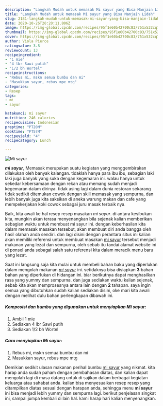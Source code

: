 ```yaml
---
description: "Langkah Mudah untuk memasak Mi sayur yang Bisa Manjain Lidah"
title: "Langkah Mudah untuk memasak Mi sayur yang Bisa Manjain Lidah"
slug: 2181-langkah-mudah-untuk-memasak-mi-sayur-yang-bisa-manjain-lidah
date: 2020-10-26T20:20:11.806Z
image: https://img-global.cpcdn.com/recipes/95f1e60b42700c83/751x532cq70/mi-sayur-foto-resep-utama.jpg
thumbnail: https://img-global.cpcdn.com/recipes/95f1e60b42700c83/751x532cq70/mi-sayur-foto-resep-utama.jpg
cover: https://img-global.cpcdn.com/recipes/95f1e60b42700c83/751x532cq70/mi-sayur-foto-resep-utama.jpg
author: Viola Pierce
ratingvalue: 3.8
reviewcount: 13
recipeingredient:
- "1 mie"
- "4 lbr Sawi putih"
- "1/2 bh Wortel"
recipeinstructions:
- "Rebus mi, mskn semua bumbu dan mi"
- "Masukkan sayur, rebus mpe mtg"
categories:
- Resep
tags:
- mi
- sayur

katakunci: mi sayur 
nutrition: 246 calories
recipecuisine: Indonesian
preptime: "PT20M"
cooktime: "PT57M"
recipeyield: "4"
recipecategory: Lunch

---
```



![Mi sayur](https://img-global.cpcdn.com/recipes/95f1e60b42700c83/751x532cq70/mi-sayur-foto-resep-utama.jpg)

<b><i>mi sayur</i></b>, Memasak merupakan suatu kegiatan yang menggembirakan dilakukan oleh banyak kalangan. tidaklah hanya para ibu ibu, sebagian laki laki juga banyak yang suka dengan kegemaran ini. walau hanya untuk sekedar kebersamaan dengan rekan atau memang sudah menjadi kegemaran dalam dirinya. tidak asing lagi dalam dunia restoran sekarang tidak sedikit ditemukan cowok dengan skill memasak yang sempurna, dan lebih banyak juga kita saksikan di aneka warung makan dan cafe yang mempekerjakan koki cowok sebagai juru masak terbaik nya.



Baik, kita awali ke hal resep resep masakan <i>mi sayur</i>. di antara kesibukan kita, mungkin akan terasa menyenangkan bila sejenak kalian memberikan sebagian waktu untuk membuat mi sayur ini. dengan keberhasilan kita dalam memasak masakan tersebut, akan membuat diri anda bangga oleh hasil olahan anda sendiri. dan lagi disini dengan perantara situs ini kalian akan memiliki referensi untuk membuat masakan <u>mi sayur</u> tersebut menjadi makanan yang lezat dan sempurna, oleh sebab itu tandai alamat website ini di ponsel anda sebagai salah satu referensi kita dalam meracik menu baru yang lezat.


Saat ini langsung saja kita mulai untuk membeli bahan baku yang diperlukan dalam mengolah makanan <u><i>mi sayur</i></u> ini. setidaknya bisa disiapkan <b>3</b> bahan bahan yang diperlukan di hidangan ini. biar berikutnya dapat menghasilkan rasa yang yummy dan sempurna. dan juga sediakan waktu kalian sejenak, sebab kita akan memprosesnya antara lain dengan <b>2</b> tahapan. saya ingin semua yang dibutuhkan sudah kalian sediakan disini, oke mari kita awali dengan melihat dulu bahan perlengkapan dibawah ini.

<!--inarticleads1-->

##### Komposisi dan bumbu yang digunakan untuk menyiapkan Mi sayur:

1. Ambil 1 mie
1. Sediakan 4 lbr Sawi putih
1. Sediakan 1/2 bh Wortel




<!--inarticleads2-->

##### Cara menyiapkan Mi sayur:

1. Rebus mi, mskn semua bumbu dan mi
1. Masukkan sayur, rebus mpe mtg




Demikian sedikit ulasan makanan perihal bumbu <u>mi sayur</u> yang nikmat. kita harap anda sudah paham dengan pembahasan diatas, dan kalian dapat mengolah lagi di masa datang untuk di sajikan dalam berbagai kegiatan keluarga atau sahabat anda. kalian bisa menyesuaikan resep resep yang ditampilkan diatas sesuai dengan harapan anda, sehingga menu <b>mi sayur</b> ini bisa menjadi lebih yummy dan sempurna lagi. berikut penjelasan singkat ini, sampai jumpa kembali di lain hal. kami harap hari kalian menyenangkan.
